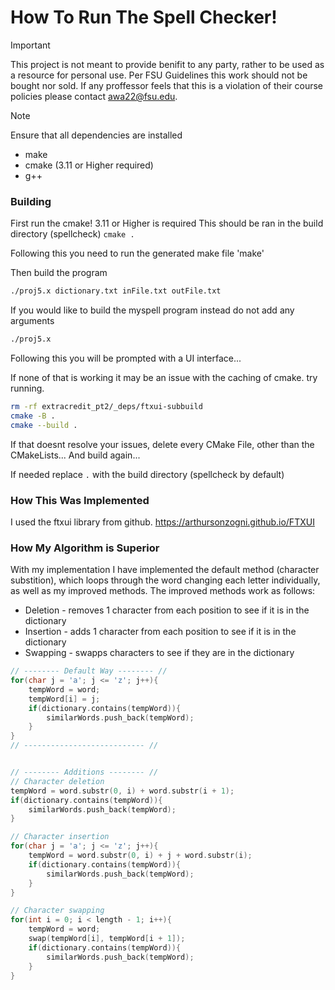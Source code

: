# How To Run The Spell Checker!

> [!IMPORTANT]
> This project is not meant to provide benifit to any party, rather to be used as a resource for personal use. Per FSU Guidelines this work should not be bought nor sold. If any proffessor feels that this is a violation of their course policies please contact awa22@fsu.edu.


> [!NOTE]
> Ensure that all dependencies are installed
>    - make
>    - cmake (3.11 or Higher required)
>    - g++

### Building 
First run the cmake! 3.11 or Higher is required
This should be ran in the build directory (spellcheck)
`cmake .` 

Following this you need to run the generated make file
'make'

Then build the program
```bash
./proj5.x dictionary.txt inFile.txt outFile.txt
```
If you would like to build the myspell program instead do not add any arguments
```bash
./proj5.x
```

Following this you will be prompted with a UI interface...

If none of that is working it may be an issue with the caching of cmake. try running.

```bash
rm -rf extracredit_pt2/_deps/ftxui-subbuild
cmake -B .
cmake --build .
```
If that doesnt resolve your issues, delete every CMake File, other than the CMakeLists...
And build again...


If needed replace `.` with the build directory (spellcheck by default)


### How This Was Implemented
I used the ftxui library from github. https://arthursonzogni.github.io/FTXUI

### How My Algorithm is Superior
With my implementation I have implemented the default method (character substition), which loops through the word changing each letter individually, as well as my improved methods. The improved 
methods work as follows:

- Deletion - removes 1 character from each position to see if it is in the dictionary
- Insertion - adds 1 character from each position to see if it is in the dictionary
- Swapping - swapps characters to see if they are in the dictionary

```cpp
// -------- Default Way -------- //
for(char j = 'a'; j <= 'z'; j++){
    tempWord = word;
    tempWord[i] = j;
    if(dictionary.contains(tempWord)){
        similarWords.push_back(tempWord);
    }
}
// --------------------------- //


// -------- Additions -------- //
// Character deletion
tempWord = word.substr(0, i) + word.substr(i + 1);
if(dictionary.contains(tempWord)){
    similarWords.push_back(tempWord);
}

// Character insertion
for(char j = 'a'; j <= 'z'; j++){
    tempWord = word.substr(0, i) + j + word.substr(i);
    if(dictionary.contains(tempWord)){
        similarWords.push_back(tempWord);
    }
}

// Character swapping
for(int i = 0; i < length - 1; i++){
    tempWord = word;
    swap(tempWord[i], tempWord[i + 1]);
    if(dictionary.contains(tempWord)){
        similarWords.push_back(tempWord);
    }
}
```

